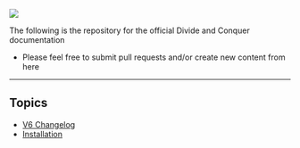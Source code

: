 
![](https://i.imgur.com/bgYdoLw.png)

The following is the repository for the official Divide and Conquer documentation
* Please feel free to submit pull requests and/or create new content from here
-----------------

## Topics

* [V6 Changelog](./V6-Changelog.md)
* [Installation](./Installation.md)
